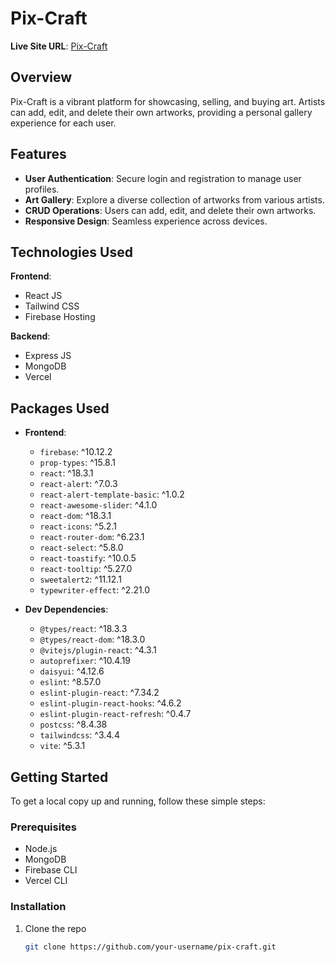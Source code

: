 # Pix-Craft

**Live Site URL**: [Pix-Craft](https://pixarts-67417.web.app/)

## Overview

Pix-Craft is a vibrant platform for showcasing, selling, and buying art. Artists can add, edit, and delete their own artworks, providing a personal gallery experience for each user.

## Features

- **User Authentication**: Secure login and registration to manage user profiles.
- **Art Gallery**: Explore a diverse collection of artworks from various artists.
- **CRUD Operations**: Users can add, edit, and delete their own artworks.
- **Responsive Design**: Seamless experience across devices.

## Technologies Used

**Frontend**: 
  - React JS
  - Tailwind CSS
  - Firebase Hosting

**Backend**:
  - Express JS
  - MongoDB
  - Vercel

## Packages Used

- **Frontend**:
  - `firebase`: ^10.12.2
  - `prop-types`: ^15.8.1
  - `react`: ^18.3.1
  - `react-alert`: ^7.0.3
  - `react-alert-template-basic`: ^1.0.2
  - `react-awesome-slider`: ^4.1.0
  - `react-dom`: ^18.3.1
  - `react-icons`: ^5.2.1
  - `react-router-dom`: ^6.23.1
  - `react-select`: ^5.8.0
  - `react-toastify`: ^10.0.5
  - `react-tooltip`: ^5.27.0
  - `sweetalert2`: ^11.12.1
  - `typewriter-effect`: ^2.21.0

- **Dev Dependencies**:
  - `@types/react`: ^18.3.3
  - `@types/react-dom`: ^18.3.0
  - `@vitejs/plugin-react`: ^4.3.1
  - `autoprefixer`: ^10.4.19
  - `daisyui`: ^4.12.6
  - `eslint`: ^8.57.0
  - `eslint-plugin-react`: ^7.34.2
  - `eslint-plugin-react-hooks`: ^4.6.2
  - `eslint-plugin-react-refresh`: ^0.4.7
  - `postcss`: ^8.4.38
  - `tailwindcss`: ^3.4.4
  - `vite`: ^5.3.1

## Getting Started

To get a local copy up and running, follow these simple steps:

### Prerequisites

- Node.js
- MongoDB
- Firebase CLI
- Vercel CLI

### Installation

1. Clone the repo
   ```sh
   git clone https://github.com/your-username/pix-craft.git
